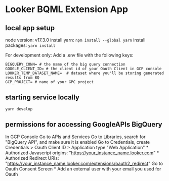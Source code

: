# Looker BQML Extension App

## local app setup
node version: v17.3.0
install yarn: `npm install --global yarn`
install packages: `yarn install`

For development only:
Add a .env file with the following keys:
```
BIGQUERY_CONN= # the name of the big query connection
GOOGLE_CLIENT_ID= # the client id of your Oauth Client in GCP console
LOOKER_TEMP_DATASET_NAME=  # dataset where you'll be storing generated results from BQ
GCP_PROJECT= # name of your GPC project
```

## starting service locally
`yarn develop`


## permissions for accessing GoogleAPIs BigQuery
In GCP Console
Go to APIs and Services
  Go to Libraries, search for "BigQuery API", and make sure it is enabled
  Go to Credentials, create Credentials > Oauth Client ID > Application type "Web Application"
    *  Authorized Javascript origins: "https://your_instance_name.looker.com"
    *  Authorized Redirect URIs: "https://your_instance_name.looker.com/extensions/oauth2_redirect"
  Go to Oauth Consent Screen
    *  Add an external user with your email you used for Oauth
